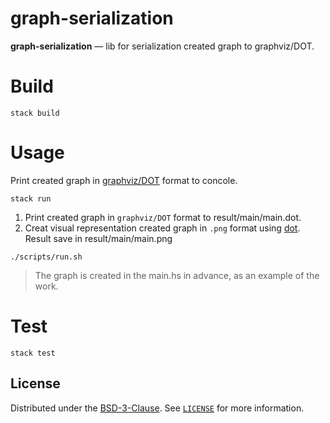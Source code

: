 # graph-serialization

**graph-serialization** — lib for serialization created graph to graphviz/DOT.

# Build

```shell
stack build
```

# Usage

Print created graph in [graphviz/DOT](https://graphviz.org/doc/info/lang.html) format to concole.

```shell
stack run
```

1. Print created graph in `graphviz/DOT` format to result/main/main.dot.
2. Creat visual representation created graph in `.png` format using [dot](https://graphviz.org/doc/info/command.html). Result save in result/main/main.png

```shell
./scripts/run.sh
```

> The graph is created in the main.hs in advance, as an example of the work.

# Test

```shell
stack test
```

## License

Distributed under the [BSD-3-Clause](https://choosealicense.com/licenses/mit/). See [`LICENSE`](LICENSE) for more information.
